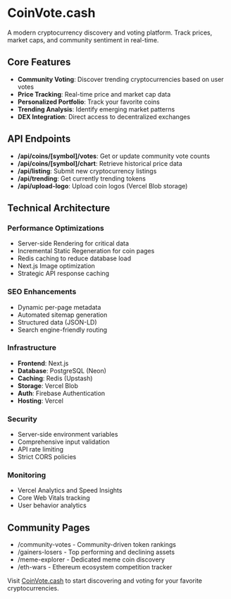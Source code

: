# CoinVote.cash

A modern cryptocurrency discovery and voting platform. Track prices, market caps, and community sentiment in real-time.

## Core Features

- **Community Voting**: Discover trending cryptocurrencies based on user votes
- **Price Tracking**: Real-time price and market cap data
- **Personalized Portfolio**: Track your favorite coins
- **Trending Analysis**: Identify emerging market patterns
- **DEX Integration**: Direct access to decentralized exchanges

## API Endpoints

- **/api/coins/[symbol]/votes**: Get or update community vote counts
- **/api/coins/[symbol]/chart**: Retrieve historical price data
- **/api/listing**: Submit new cryptocurrency listings
- **/api/trending**: Get currently trending tokens
- **/api/upload-logo**: Upload coin logos (Vercel Blob storage)

## Technical Architecture

### Performance Optimizations
- Server-side Rendering for critical data
- Incremental Static Regeneration for coin pages
- Redis caching to reduce database load
- Next.js Image optimization
- Strategic API response caching

### SEO Enhancements
- Dynamic per-page metadata
- Automated sitemap generation
- Structured data (JSON-LD)
- Search engine-friendly routing

### Infrastructure
- **Frontend**: Next.js
- **Database**: PostgreSQL (Neon)
- **Caching**: Redis (Upstash)
- **Storage**: Vercel Blob
- **Auth**: Firebase Authentication
- **Hosting**: Vercel

### Security
- Server-side environment variables
- Comprehensive input validation
- API rate limiting
- Strict CORS policies

### Monitoring
- Vercel Analytics and Speed Insights
- Core Web Vitals tracking
- User behavior analytics

## Community Pages
- /community-votes - Community-driven token rankings
- /gainers-losers - Top performing and declining assets
- /meme-explorer - Dedicated meme coin discovery
- /eth-wars - Ethereum ecosystem competition tracker

Visit [CoinVote.cash](https://coinvote.cash) to start discovering and voting for your favorite cryptocurrencies.
